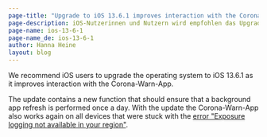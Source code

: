 ```yaml
---
page-title: "Upgrade to iOS 13.6.1 improves interaction with the Corona-Warn-App"
page-description: iOS-Nutzerinnen und Nutzern wird empfohlen das Upgrade auf iOS 13.6.1 durchzuführen
page-name: ios-13-6-1
page-name_de: ios-13-6-1
author: Hanna Heine
layout: blog
---
```


We recommend iOS users to upgrade the operating system to iOS 13.6.1 as it improves interaction with the Corona-Warn-App.
<!-- overview -->

The update contains a new function that should ensure that a background app refresh is performed once a day. With the update the Corona-Warn-App also works again on all devices that were stuck with the [error "Exposure logging not available in your region"](https://www.coronawarn.app/en/faq/#iOS_136).
